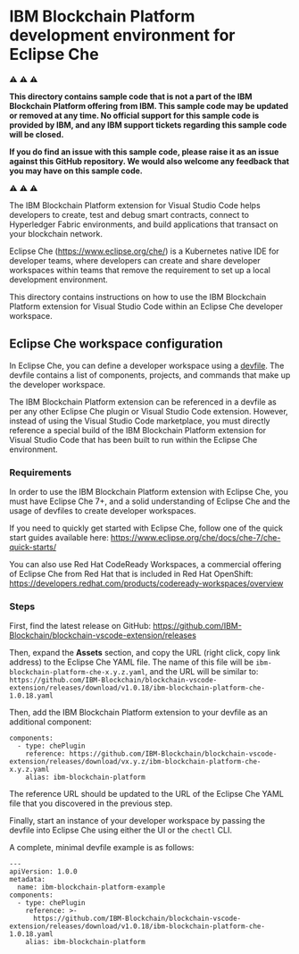 # IBM Blockchain Platform development environment for Eclipse Che

:warning: :warning: :warning:

**This directory contains sample code that is not a part of the IBM Blockchain Platform offering from IBM. This sample code may be updated or removed at any time. No official support for this sample code is provided by IBM, and any IBM support tickets regarding this sample code will be closed.**

**If you do find an issue with this sample code, please raise it as an issue against this GitHub repository. We would also welcome any feedback that you may have on this sample code.**

:warning: :warning: :warning:

The IBM Blockchain Platform extension for Visual Studio Code helps developers to create, test and debug smart contracts, connect to Hyperledger Fabric environments, and build applications that transact on your blockchain network.

Eclipse Che (https://www.eclipse.org/che/) is a Kubernetes native IDE for developer teams, where developers can create and share developer workspaces within teams that remove the requirement to set up a local development environment.

This directory contains instructions on how to use the IBM Blockchain Platform extension for Visual Studio Code within an Eclipse Che developer workspace.

## Eclipse Che workspace configuration

In Eclipse Che, you can define a developer workspace using a [devfile](https://redhat-developer.github.io/devfile/). The devfile contains a list of components, projects, and commands that make up the developer workspace.

The IBM Blockchain Platform extension can be referenced in a devfile as per any other Eclipse Che plugin or Visual Studio Code extension. However, instead of using the Visual Studio Code marketplace, you must directly reference a special build of the IBM Blockchain Platform extension for Visual Studio Code that has been built to run within the Eclipse Che environment.

### Requirements

In order to use the IBM Blockchain Platform extension with Eclipse Che, you must have Eclipse Che 7+, and a solid understanding of Eclipse Che and the usage of devfiles to create developer workspaces.

If you need to quickly get started with Eclipse Che, follow one of the quick start guides available here: https://www.eclipse.org/che/docs/che-7/che-quick-starts/

You can also use Red Hat CodeReady Workspaces, a commercial offering of Eclipse Che from Red Hat that is included in Red Hat OpenShift: https://developers.redhat.com/products/codeready-workspaces/overview

### Steps

First, find the latest release on GitHub: https://github.com/IBM-Blockchain/blockchain-vscode-extension/releases

Then, expand the **Assets** section, and copy the URL (right click, copy link address) to the Eclipse Che YAML file. The name of this file will be `ibm-blockchain-platform-che-x.y.z.yaml`, and the URL will be similar to: `https://github.com/IBM-Blockchain/blockchain-vscode-extension/releases/download/v1.0.18/ibm-blockchain-platform-che-1.0.18.yaml`

Then, add the IBM Blockchain Platform extension to your devfile as an additional component:

```
components:
  - type: chePlugin
    reference: https://github.com/IBM-Blockchain/blockchain-vscode-extension/releases/download/vx.y.z/ibm-blockchain-platform-che-x.y.z.yaml
    alias: ibm-blockchain-platform
```

The reference URL should be updated to the URL of the Eclipse Che YAML file that you discovered in the previous step.

Finally, start an instance of your developer workspace by passing the devfile into Eclipse Che using either the UI or the `chectl` CLI.

A complete, minimal devfile example is as follows:

```
---
apiVersion: 1.0.0
metadata:
  name: ibm-blockchain-platform-example
components:
  - type: chePlugin
    reference: >-
      https://github.com/IBM-Blockchain/blockchain-vscode-extension/releases/download/v1.0.18/ibm-blockchain-platform-che-1.0.18.yaml
    alias: ibm-blockchain-platform
```